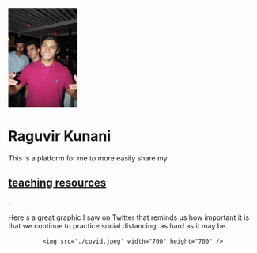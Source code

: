 <img src='./image.jpg' width="140" height="200" />

# Raguvir Kunani

This is a platform for me to more easily share my <h2><a href="https://rkunani.github.io/teaching/">teaching resources</a></h2>.

Here's a great graphic I saw on Twitter that reminds us how important it is that we continue to practice social distancing, as hard as it may be.

<center>

    <img src='./covid.jpeg' width="700" height="700" />

</center>
